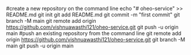 #create a new repository on the command line
echo "# oheo-service" >> README.md
git init
git add README.md
git commit -m "first commit"
git branch -M main
git remote add origin https://github.com/vishnuawasthi121/oheo-service.git
git push -u origin main
#push an existing repository from the command line
git remote add origin https://github.com/vishnuawasthi121/oheo-service.git
git branch -M main
git push -u origin main